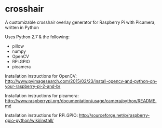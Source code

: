 # crosshair
A customizable crosshair overlay generator for Raspberry Pi with Picamera, written in Python

Uses Python 2.7 & the following:
- pillow
- numpy
- OpenCV
- RPi.GPIO
- picamera

Installation instructions for OpenCV: http://www.pyimagesearch.com/2015/02/23/install-opencv-and-python-on-your-raspberry-pi-2-and-b/

Installation instructions for picamera:
http://www.raspberrypi.org/documentation/usage/camera/python/README.md

Installation instructions for RPi.GPIO:
http://sourceforge.net/p/raspberry-gpio-python/wiki/install/
